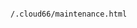 <!-- usedin: [ _includes/_inlines/StackManagement/common/network-configuration/network-configuration_maintenance-mode.md] -->

```

/.cloud66/maintenance.html

```
